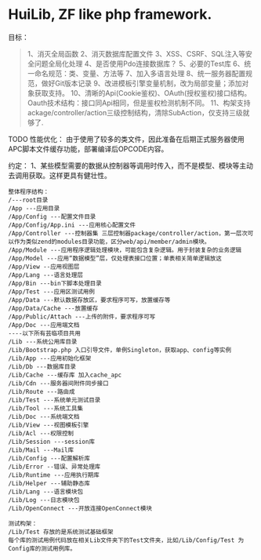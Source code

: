 HuiLib, ZF like php framework. 
===================

目标：

> 1、消灭全局函数 
> 2、消灭数据库配置文件 
> 3、XSS、CSRF、SQL注入等安全问题全局化处理 
> 4、是否使用Pdo连接数据库？
> 5、必要的Test库 
> 6、统一命名规范：类、变量、方法等 
> 7、加入多语言处理 
> 8、统一服务器配置规范，做好Git版本记录
> 9、改进模板引擎变量机制，改为局部变量；添加对象获取支持。
> 10、清晰的Api(Cookie鉴权)、OAuth(授权鉴权)接口结构。Oauth技术结构：接口同Api相同，但是鉴权检测机制不同。
> 11、构架支持ackage/controller/action三级控制结构，清除SubAction，仅支持三级就够了.

TODO 性能优化：
由于使用了较多的类文件，因此准备在后期正式服务器使用APC脚本文件缓存功能，部署编译后OPCODE内容。

约定：
1、某些模型需要的数据从控制器等调用时传入，而不是模型、模块等主动去调用获取。这样更具有健壮性。
 

    整体程序结构：
    /---root目录
    /App ---应用目录
    /App/Config ---配置文件目录
    /App/Config/App.ini ---应用核心配置文件
    /App/Controller ---控制器集 三层控制器package/controller/action，第一层次可以作为类似zend的modules目录功能，区分web/api/member/admin模块。
    /App/Module ---应用程序逻辑处理模块，可能包含复杂逻辑。用于封装复杂的业务逻辑
    /App/Model ---应用“数据模型”层，仅处理表接口位置；单表相关简单逻辑放这
    /App/View --应用视图层
    /App/Lang ---语言处理层
    /App/Bin ---bin下脚本处理目录
    /App/Test ---应用区测试用例
    /App/Data ---默认数据存放区，要求程序可写，放置缓存等
    /App/Data/Cache ---放置缓存
    /App/Public/Attach ---上传的附件，要求程序可写
    /App/Doc ---应用端文档
    ----以下所有芸临项目共用
    /Lib ---系统公用库目录
    /Lib/Bootstrap.php 入口引导文件，单例Singleton，获取app、config等实例
    /Lib/App ---应用初始化框架
    /Lib/Db ---数据库目录
    /Lib/Cache ---缓存库 加入cache_apc
    /Lib/Cdn ---服务器间附件同步接口
    /Lib/Route ---路由成
    /Lib/Test ---系统单元测试目录
    /Lib/Tool ---系统工具集
    /Lib/Doc ---系统端文档
    /Lib/View ---视图模板引擎
    /Lib/Acl ---权限控制
    /Lib/Session ---session库
    /Lib/Mail ---Mail库
    /Lib/Config ---配置解析库
    /Lib/Error --错误、异常处理库
    /Lib/Runtime ---应用执行期库
    /Lib/Helper ---辅助静态库
    /Lib/Lang ---语言模块包
    /Lib/Log ---日志模块包
    /Lib/OpenConnect ---开放连接OpenConnect模块
    
    测试构架：
    /Lib/Test 存放的是系统测试基础框架
    每个库的测试用例代码放在相关Lib文件夹下的Test文件夹，比如/Lib/Config/Test 为Config库的测试用例库。